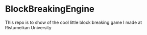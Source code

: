 # BlockBreakingEngine
This repo is to show of the cool little block breaking game I made at Ristumeikan University
